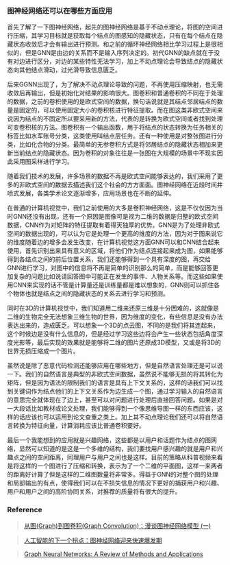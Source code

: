 ### 图神经网络还可以在哪些方面应用

首先了解了一下图神经网络，起先的图神经网络是基于不动点理论，将图的空间进行压缩，其学习目标就是获取每个结点的图感知的隐藏状态，只有在每个结点在隐藏状态收敛后才会有输出进行预测。和之前的循环神经网络相比学习过程上是很相似的，但是GNN是由边的关系而不是输入序列决定的。初代GNN的缺点就在于没有对边进行区分，对边的某些特性无法学习，加上不动点理论会导致结点的隐藏状态向其他结点滑动，过光滑导致信息匮乏。

后来GGNN出现了，为了解决不动点理论导致的问题，不再使用压缩映射，也无需收敛后再输出，但是初始化对结果的影响很大。图卷积和普通卷积的不同在于处理的数据，之前的卷积使用的是欧式空间的数据，换句话说就是其结点邻居结点的数量是固定的，可以使用固定大小的卷积核进行特征提取。而在图这类非欧式空间来说因为结点的不固定所以要采用新的方法，代表的是转换为欧式空间或者找到处理可变卷积核的方法。图卷积有一个输出函数，用于将结点的状态转换为任务相关的标签比如水军账号分类，这类使用叫结点层任务。还有一种使用是对整张图进行分类，比如化合物的分类。最简单的无参卷积方式是将邻居结点的隐藏状态相加来更新当前结点的隐藏状态。因为卷积的对象往往是一张图在大规模的场景中不现实因此采用图采样进行学习。

随着我们技术的发展，许多场景的数据不再是欧式空间能够表达的，我们采用了更多的非欧式空间的数据去描述我们这个社会的方方面面。图神经网络在近段时间井喷式发展，各类学术论文逐渐增多，应用场景也在不断的延伸。

在普通的计算机视觉中，我们之前使用的大多是卷积神经网络，这是不仅仅因为当时GNN还没有出现，还有一个原因是图像可是视为二维的数据是归整的欧式空间数据，CNN作为对矩阵的特征提取有着得天独厚的优势。GNN是为了处理非欧式空间的数据出现的，可以认为它是处理一个更高的维度的方法，因为对于图来说它的维度随着边的增多会发生改变，在计算机视觉这方面GNN可以和CNN结合起来使用，首先识别出来具有意义的区域，将他们作为结点连接起来成为图，如果能够得到各结点之间的前后位置关系，我们还能够得到一个具有深度的图，再交给GNN进行学习，对图中的信息将不再是简单的识别那么的简单，而是能够回答更加复杂的问题比如说请回答图中可能正在发生的事件、人物关系等。而这些如果使用CNN来实现的话不管是计算量还是训练量都是难以想象的，GNN则可以抓住各个物体也就是结点之间的隐藏状态的关系去进行学习和预测。

同时在3D的计算机视觉中，我们知道用二维来还原三维是十分困难的，这就像是二维的生物完全无法想象三维生物的世界，因为维度的变化，有些信息是没有办法表达出来的，造成匮乏。可以想象一个3D的点云图，不同的是我们将其连起来，这个时候边是没有什么信息的，但是经过学习这些边将会产生一些状态包括角度深度光影等，最后实现的效果就是能够将二维的图片还原成3D模型，又或是将3D的世界无损压缩成一个图片。

虽然说是除了恶意代码检测还能够应用在哪些地方，但是自然语言处理还是可以说一下。我们的自然语言是典型的非欧式空间数据，虽然说不能够无损的将其转化为矩阵，但是因为语法的限制我们的语言是具有上下文关系的，这样的话我们可以找到关键词作为结点他们的上下文关系作为边生成一个图，通过学习输入的自然语言的意思完全就体现在了边上，甚至可以对问题进行处理后直接回答问题。如果是对一大段话比如教材或论文处理，我们能够得到一个像思维导图一样的东西应该，这样的话应该也可以运用到论文查重之类上。加上其不动点理论我们还可以将自然语言转换为特征向量，计算消耗应该比普通卷积要好。

最后一个我能想到的应用就是兴趣网络，这些都是以用户和话题作为结点的图网络，显然可以知道的是这是一个多维的结构，我们要找用户感兴趣的就是用户和兴趣点之间的空间距离，同理用户与用户之间也是这样。目前的策略从科普视频来看是将这样的一个图进行了压缩和转换，表示为了一个二维的平面图，这样一来两者的距离好计算了但是这样的二维图数量将非常多。得益于GNN的对整个图的处理和局部输出的有点，使得我们可以在不损失信息的情况下更好的捕获用户和兴趣、用户和用户之间的高阶协同关系，对推荐的质量将有很大的提升。

### Reference

> [从图(Graph)到图卷积(Graph Convolution)：漫谈图神经网络模型 (一)](https://www.cnblogs.com/SivilTaram/p/graph_neural_network_1.html)

> [人工智能的下一个拐点：图神经网络迎来快速爆发期](https://www.infoq.cn/article/LjmbcEgqZV6dzXlFRsjf)

> [Graph Neural Networks: A Review of Methods and Applications](https://arxiv.org/pdf/1812.08434.pdf)
